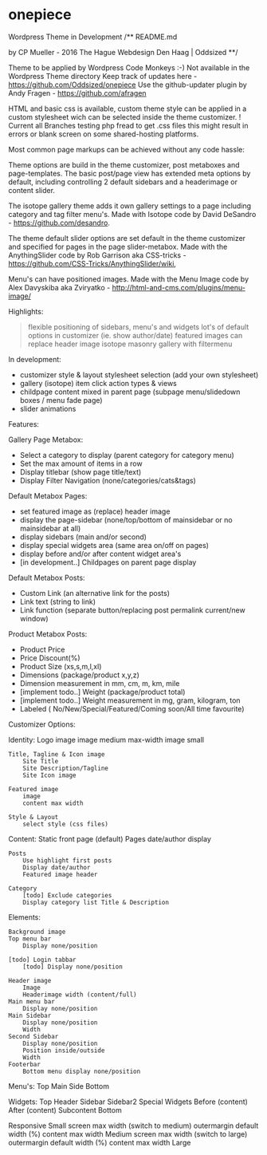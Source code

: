 # onepiece
Wordpress Theme in Development
/**
README.md

by CP Mueller - 2016 The Hague 
Webdesign Den Haag | Oddsized
**/

Theme to be applied by Wordpress Code Monkeys :-)
Not available in the Wordpress Theme directory
Keep track of updates here - https://github.com/Oddsized/onepiece
Use the github-updater plugin by Andy Fragen - https://github.com/afragen


HTML and basic css is available, custom theme style can be applied in a custom stylesheet wich can be selected inside the theme customizer. ! Current all Branches testing php fread to get .css files this might result in errors or blank screen on some shared-hosting platforms.

Most common page markups can be achieved without any code hassle:

Theme options are build in the theme customizer, post metaboxes and page-templates.
The basic post/page view has extended meta options by default, including controlling 2 default sidebars and a headerimage or content slider. 

The isotope gallery theme adds it own gallery settings to a page including category and tag filter menu's.
Made with Isotope code by David DeSandro - https://github.com/desandro. 

The theme default slider options are set default in the theme customizer and specified for pages in the page slider-metabox. Made with the AnythingSlider code by Rob Garrison aka CSS-tricks - https://github.com/CSS-Tricks/AnythingSlider/wiki, 

Menu's can have positioned images.
Made with the Menu Image code by Alex Davyskiba aka Zviryatko - http://html-and-cms.com/plugins/menu-image/



Highlights:

> flexible positioning of sidebars, menu's and widgets
> lot's of default options in customizer (ie. show author/date)
> featured images can replace header image
> isotope masonry gallery with filtermenu

In development:

- customizer style & layout stylesheet selection (add your own stylesheet)
- gallery (isotope) item click action types & views
- childpage content mixed in parent page (subpage menu/slidedown boxes / menu fade page)
- slider animations



Features:


Gallery Page Metabox:
- Select a category to display (parent category for category menu)
- Set the max amount of items in a row
- Display titlebar (show page title/text) 
- Display Filter Navigation (none/categories/cats&tags)


Default Metabox Pages:
- set featured image as (replace) header image 
- display the page-sidebar (none/top/bottom of mainsidebar or no mainsidebar at all)
- display sidebars (main and/or second)
- display special widgets area (same area on/off on pages)
- display before and/or after content widget area's
- [in development..] Childpages on parent page display


Default Metabox Posts:
- Custom Link (an  alternative link for the posts)
- Link text (string to link) 
- Link function (separate button/replacing post permalink current/new window)


Product Metabox Posts:
- Product Price  
- Price Discount(%)  
- Product Size  (xs,s,m,l,xl)
- Dimensions (package/product x,y,z) 
- Dimension measurement in mm, cm, m, km, mile
- [implement todo..] Weight (package/product total)  
- [implement todo..] Weight measurement in mg, gram, kilogram, ton
- Labeled ( No/New/Special/Featured/Coming soon/All time favourite)


Customizer Options:

Identity:
    Logo image 
        image medium
    	max-width
        image small
    
    Title, Tagline & Icon image
        Site Title
        Site Description/Tagline
        Site Icon image
    
    Featured image
        image
		content max width
		
	Style & Layout
	    select style (css files)
	   
Content:
    Static front page (default)
    Pages
        date/author display

    Posts
        Use highlight first posts
        Display date/author
        Featured image header
        
    Category
        [todo] Exclude categories
        Display category list Title & Description 

   
Elements:

    Background image    
    Top menu bar
        Display none/position  
    
    [todo] Login tabbar    
        [todo] Display none/position
      
    Header image
		Image
		Headerimage width (content/full)
    Main menu bar
        Display none/position
    Main Sidebar
        Display none/position
        Width       
    Second Sidebar
        Display none/position
        Position inside/outside
        Width
    Footerbar
        Bottom menu display none/position

Menu's:
    Top
    Main
    Side
    Bottom
    
Widgets:
    Top
    Header
    Sidebar
    Sidebar2
    Special Widgets
    Before (content)
    After (content)
    Subcontent
    Bottom

Responsive
	Small
		screen max width (switch to medium)
		outermargin default width (%)
		content max width
	Medium
		screen max width (switch to large)
		outermargin default width (%)
		content max width
	Large

